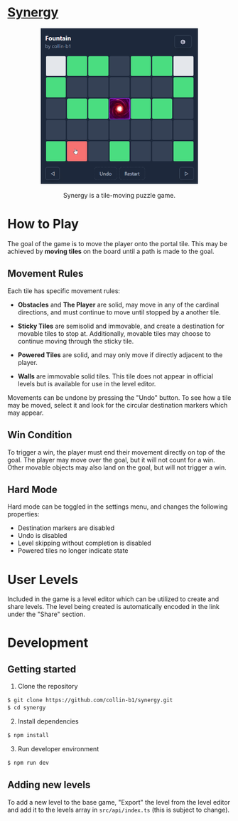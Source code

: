 # [Synergy](https://collinb.me/synergy)

<div style="text-align:center;">
  <img src="synergy_demo.gif" height="350px"/>
  <p>Synergy is a tile-moving puzzle game.</p>
</div>

# How to Play

The goal of the game is to move the player onto the portal tile. This may be achieved by **moving tiles** on the board until a path is made to the goal.

## Movement Rules

Each tile has specific movement rules:

- **Obstacles** and **The Player** are solid, may move in any of the cardinal directions, and must continue to move until stopped by a another tile.

- **Sticky Tiles** are semisolid and immovable, and create a destination for movable tiles to stop at. Additionally, movable tiles may choose to continue moving through the sticky tile.

- **Powered Tiles** are solid, and may only move if directly adjacent to the player.

- **Walls** are immovable solid tiles. This tile does not appear in official levels but is available for use in the level editor.

Movements can be undone by pressing the "Undo" button. To see how a tile may be moved, select it and look for the circular destination markers which may appear.

## Win Condition

To trigger a win, the player must end their movement directly on top of the goal. The player may move over the goal, but it will not count for a win. Other movable objects may also land on the goal, but will not trigger a win.

## Hard Mode

Hard mode can be toggled in the settings menu, and changes the following properties:

- Destination markers are disabled
- Undo is disabled
- Level skipping without completion is disabled
- Powered tiles no longer indicate state

# User Levels

Included in the game is a level editor which can be utilized to create and share levels. The level being created is automatically encoded in the link under the "Share" section.

# Development

## Getting started

1. Clone the repository

```sh
$ git clone https://github.com/collin-b1/synergy.git
$ cd synergy
```

2. Install dependencies

```sh
$ npm install
```

3. Run developer environment

```sh
$ npm run dev
```

## Adding new levels

To add a new level to the base game, "Export" the level from the level editor and add it to the levels array in `src/api/index.ts` (this is subject to change).
